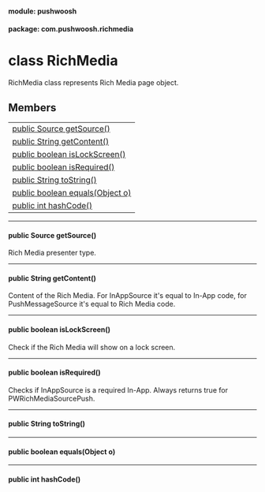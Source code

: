 
#### module: pushwoosh  

#### package: com.pushwoosh.richmedia  

# <a name="heading"></a>class RichMedia  
RichMedia class represents Rich Media page object. 
## Members  

<table>
	<tr>
		<td><a href="#1a2b6548fb77aabab5cc5bb94a737c5e65">public Source getSource()</a></td>
	</tr>
	<tr>
		<td><a href="#1a4217083564813de6c72a87c160dd67cf">public String getContent()</a></td>
	</tr>
	<tr>
		<td><a href="#1abe3ea7c2e8c41dc37e57b3333154ef2c">public boolean isLockScreen()</a></td>
	</tr>
	<tr>
		<td><a href="#1a26e38e552e05083398c64f3ef5c16c02">public boolean isRequired()</a></td>
	</tr>
	<tr>
		<td><a href="#1a9757ef33b721f92f0e7edd18e1639c8b">public String toString()</a></td>
	</tr>
	<tr>
		<td><a href="#1af8882b4d6067bd015a9bcdfae9f2ccf1">public boolean equals(Object o)</a></td>
	</tr>
	<tr>
		<td><a href="#1a7c907edc0fa00d21aed37d535996c546">public int hashCode()</a></td>
	</tr>
</table>


----------  
  

#### <a name="1a2b6548fb77aabab5cc5bb94a737c5e65"></a>public Source getSource()  
Rich Media presenter type. 

----------  
  

#### <a name="1a4217083564813de6c72a87c160dd67cf"></a>public String getContent()  
Content of the Rich Media. For InAppSource it's equal to In-App code, for PushMessageSource it's equal to Rich Media code. 

----------  
  

#### <a name="1abe3ea7c2e8c41dc37e57b3333154ef2c"></a>public boolean isLockScreen()  
Check if the Rich Media will show on a lock screen. 

----------  
  

#### <a name="1a26e38e552e05083398c64f3ef5c16c02"></a>public boolean isRequired()  
Checks if InAppSource is a required In-App. Always returns true for PWRichMediaSourcePush. 

----------  
  

#### <a name="1a9757ef33b721f92f0e7edd18e1639c8b"></a>public String toString()  


----------  
  

#### <a name="1af8882b4d6067bd015a9bcdfae9f2ccf1"></a>public boolean equals(Object o)  


----------  
  

#### <a name="1a7c907edc0fa00d21aed37d535996c546"></a>public int hashCode()  
